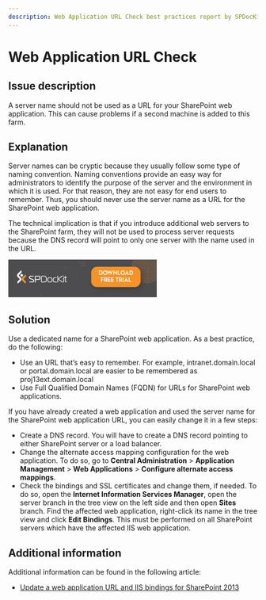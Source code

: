 ```yaml
---
description: Web Application URL Check best practices report by SPDocKit checks if the server name was used a URL for the SharePoint web application.
---
```


# Web Application URL Check

## Issue description

A server name should not be used as a URL for your SharePoint web application. This can cause problems if a second machine is added to this farm.

## Explanation

Server names can be cryptic because they usually follow some type of naming convention. Naming conventions provide an easy way for administrators to identify the purpose of the server and the environment in which it is used. For that reason, they are not easy for end users to remember. Thus, you should never use the server name as a URL for the SharePoint web application.

The technical implication is that if you introduce additional web servers to the SharePoint farm, they will not be used to process server requests because the DNS record will point to only one server with the name used in the URL.

[![Download SPDocKit](../.gitbook/assets/spdockit_download.png)](http://bit.ly/2US0Zna)

## Solution

Use a dedicated name for a SharePoint web application. As a best practice, do the following:

* Use an URL that’s easy to remember. For example, intranet.domain.local or portal.domain.local are easier to be remembered as proj13ext.domain.local
* Use Full Qualified Domain Names \(FQDN\) for URLs for SharePoint web applications.

If you have already created a web application and used the server name for the SharePoint web application URL, you can easily change it in a few steps:

* Create a DNS record. You will have to create a DNS record pointing to either SharePoint server or a load balancer.
* Change the alternate access mapping configuration for the web application. To do so, go to **Central Administration** &gt; **Application Management** &gt; **Web Applications** &gt; **Configure alternate access mappings**.
* Check the bindings and SSL certificates and change them, if needed. To do so, open the **Internet Information Services Manager**, open the server branch in the tree view on the left side and then open **Sites** branch. Find the affected web application, right-click its name in the tree view and click **Edit Bindings**. This must be performed on all SharePoint servers which have the affected IIS web application.

## Additional information

Additional information can be found in the following article:

* [Update a web application URL and IIS bindings for SharePoint 2013](https://technet.microsoft.com/en-us/library/cc262366.aspx)

